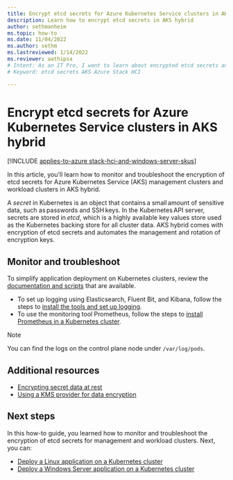 ```yaml
---
title: Encrypt etcd secrets for Azure Kubernetes Service clusters in AKS hybrid
description: Learn how to encrypt etcd secrets in AKS hybrid
author: sethmanheim
ms.topic: how-to
ms.date: 11/04/2022
ms.author: sethm 
ms.lastreviewed: 1/14/2022
ms.reviewer: aathipsa
# Intent: As an IT Pro, I want to learn about encrypted etcd secrets and how they are used in my AKS deployment. 
# Keyword: etcd secrets AKS Azure Stack HCI 

---
```


# Encrypt etcd secrets for Azure Kubernetes Service clusters in AKS hybrid

[!INCLUDE [applies-to-azure stack-hci-and-windows-server-skus](includes/aks-hci-applies-to-skus/aks-hybrid-applies-to-azure-stack-hci-windows-server-sku.md)]

In this article, you'll learn how to monitor and troubleshoot the encryption of etcd secrets for Azure Kubernetes Service (AKS) management clusters and workload clusters in AKS hybrid.

A *secret* in Kubernetes is an object that contains a small amount of sensitive data, such as passwords and SSH keys. In the Kubernetes API server, secrets are stored in _etcd_, which is a highly available key values store used as the Kubernetes backing store for all cluster data. AKS hybrid comes with encryption of etcd secrets and automates the management and rotation of encryption keys.

## Monitor and troubleshoot

To simplify application deployment on Kubernetes clusters, review the [documentation and scripts](https://github.com/microsoft/AKS-HCI-Apps) that are available.

- To set up logging using Elasticsearch, Fluent Bit, and Kibana, follow the steps to [install the tools and set up logging](https://github.com/microsoft/AKS-HCI-Apps/tree/main/Logging).
- To use the monitoring tool Prometheus, follow the steps to [install Prometheus in a Kubernetes cluster](https://github.com/microsoft/AKS-HCI-Apps/tree/main/Monitoring#certs-and-keys-monitoring).

> [!NOTE]
> You can find the logs on the control plane node under `/var/log/pods`.

## Additional resources

- [Encrypting secret data at rest](https://kubernetes.io/docs/tasks/administer-cluster/encrypt-data)
- [Using a KMS provider for data encryption](https://kubernetes.io/docs/tasks/administer-cluster/kms-provider/)

## Next steps

In this how-to guide, you learned how to monitor and troubleshoot the encryption of etcd secrets for management and workload clusters. Next, you can:
- [Deploy a Linux application on a Kubernetes cluster](./deploy-linux-application.md)
- [Deploy a Windows Server application on a Kubernetes cluster](./deploy-windows-application.md)
